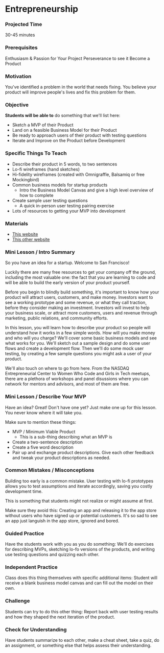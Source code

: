 # Entrepreneurship

### Projected Time
30-45 minutes

### Prerequisites

Enthusiasm & Passion for Your Project
Perseverance to see it Become a Product

### Motivation

You've identified a problem in the world that needs fixing. You believe your product will improve people's lives and fix this problem for them.

### Objective
**Students will be able to** do something that we'll list here:
- Sketch a MVP of their Product
- Land on a feasible Business Model for their Product
- Be ready to approach users of their product with testing questions
- Iterate and Improve on the Product before Development

### Specific Things To Teach
- Describe their product in 5 words, to two sentences
- Lo-fi wireframes (hand sketches)
- Hi-fidelity wireframes (created with Omnigraffle, Balsamiq or free Mockingbird)
- Common business models for startup products
	- Intro the Business Model Canvas and give a high level overview of how to complete
- Create sample user testing questions
	- A quick in-person user testing pairing exercise
- Lots of resources to getting your MVP into development

### Materials

- [This website](example.com)
- [This other website](otherexample.com)

### Mini Lesson / Intro Summary

So you have an idea for a startup. Welcome to San Francisco!

Luckily there are many free resources to get your company off the ground, including the most valuable one: the fact that you are learning to code and will be able to build the early version of your product yourself.

Before you begin to blindly build something, it's important to know how your product will attract users, customers, and make money. Investors want to see a working prototype and some revenue, or what they call traction, before they consider making an investment. Investors will invest to help your business scale, or attract more customers, users and revenue through marketing, public relations, and community efforts.

In this lesson, you will learn how to describe your product so people will understand how it works in a few simple words. How will you make money and who will you charge? We'll cover some basic business models and see what works for you. We'll sketch out a sample design and do some user flows and create a development flow. Then we'll do some mock user testing, by creating a few sample questions you might ask a user of your product.

We'll also touch on where to go from here. From the NASDAQ Entrepreneurial Center to Women Who Code and Girls in Tech meetups, there are a plethora of workshops and panel disussions where you can network for mentors and advisors, and most of them are free.

### Mini Lesson / Describe Your MVP

Have an idea? Great! Don't have one yet? Just make one up for this lesson. You never know where it will take you.

Make sure to mention these things:
- MVP / Minimum Viable Product
	- This is a sub-thing describing what an MVP is
- Create a two-sentence description
- Create a five word description
- Pair up and exchange product descriptions. Give each other feedback and tweak your product descriptions as needed.


### Common Mistakes / Misconceptions

Building too early is a common mistake. User testing with lo-fi prototypes allows you to test assumptions and iterate accordingly, saving you costly development time. 

This is something that students might not realize or might assume at first.

Make sure they avoid this: Creating an app and releasing it to the app store without users who have signed up or potential customers. It's so sad to see an app just languish in the app store, ignored and bored.


### Guided Practice

Have the students work with you as you do something: We'll do exercises for describing MVPs, sketching lo-fo versions of the products, and writing use testing questions and quizzing each other.


### Independent Practice

Class does this thing themselves with specific additional items: Student will receive a blank business model canvas and can fill out the model on their own.


### Challenge

Students can try to do this other thing: Report back with user testing results and how they shaped the next iteration of the product.


### Check for Understanding

Have students summarize to each other, make a cheat sheet, take a quiz, do an assignment, or something else that helps assess their understanding.
